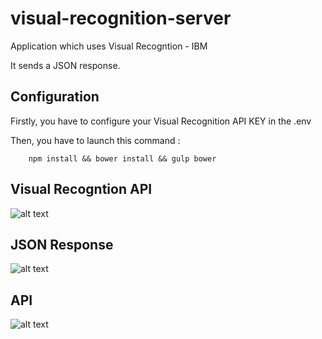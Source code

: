 # visual-recognition-server

Application which uses Visual Recogntion - IBM

It sends a JSON response.

## Configuration

Firstly, you have to configure your Visual Recognition API KEY in the .env

Then, you have to launch this command :

```
    npm install && bower install && gulp bower
```


## Visual Recogntion API

![alt text](https://github.com/maxgfr/visual-recognition-server/blob/master/capture1.png)


## JSON Response

![alt text](https://github.com/maxgfr/visual-recognition-server/blob/master/capture2.png)


## API

![alt text](https://github.com/maxgfr/visual-recognition-server/blob/master/capture3.png)
